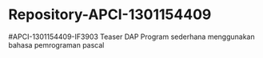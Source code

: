 # Repository-APCI-1301154409
#APCI-1301154409-IF3903
Teaser DAP
Program sederhana menggunakan bahasa pemrograman pascal
